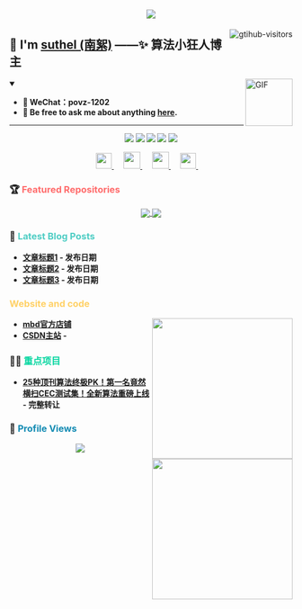 <h1 align="center"> 
  <a href="https://sunguoqi.com/"> 
    <img src="https://readme-typing-svg.herokuapp.com/?lines=算法小狂人(%22欢迎%2C%20您的浏览!%22);南絮祝您生活愉快，科研顺利!&center=true&size=27"> 
  </a> 
</h1>

<a href="https://github.com/suthels/computer-vision-in-action">
    <img align="right" src="https://komarev.com/ghpvc/?username=suthels&label=Visitors&color=red&style=flat&logo=github" alt="gtihub-visitors" />
</a>

 
## 👋  I'm <a href="http://welcome.voup.cn">suthel (南絮)</a> ——✨ 算法小狂人博主
 
<img align="right" alt="GIF" src="https://media.giphy.com/media/LnQjpWaON8nhr21vNW/giphy.gif" width="84" title="Say HI"> 

<details open>
  <summary><em><b>       </em></summary>
  
- 🔭 WeChat：povz-1202  
- 💬 Be free to ask me about anything [here](https://github.com/suthels/-/issues).

---
</details>

<!-- 新增技能卡片 -->

<div align="center">
  <img src="https://img.shields.io/badge/Python-3776AB?style=for-the-badge&logo=python&logoColor=white" />
  <img src="https://img.shields.io/badge/TensorFlow-FF6F00?style=for-the-badge&logo=tensorflow&logoColor=white" />
  <img src="https://img.shields.io/badge/PyTorch-EE4C2C?style=for-the-badge&logo=pytorch&logoColor=white" />
  <img src="https://img.shields.io/badge/OpenCV-5C3EE8?style=for-the-badge&logo=opencv&logoColor=white" />
  <img src="https://img.shields.io/badge/Scikit--Learn-F7931E?style=for-the-badge&logo=scikit-learn&logoColor=white" />
</div>


 <!-- 个人方式部分 -->
<p align="center">
  <a href= "https://voup.cn/wp-content/uploads/2023/06/voup-weixing.jpg" target="_blank" alt="WeChat" title="WeChat">
    <img src="https://img.icons8.com/ios-filled/50/000000/weixing.png" width="28px"/>
  </a>
  &emsp;
 
  <a href="https://space.bilibili.com/275728029" target="_blank" alt="Bilibili" title="Bilibili">
    <img src="https://user-images.githubusercontent.com/29084184/166415345-91925d37-c66f-448f-8d75-c8355fe0b692.png" width="30px"/>
  </a>
  &emsp;

  
  <a href="https://blog.csdn.net/m0_58857684?spm=1000.2115.3001.5343" target="_blank" alt="CSDN" title="CSDN">
    <img src="https://img.icons8.com/material/48/000000/csdn.png" width="30px"/>
  </a>
  &emsp;
  
  <a href="https://www.zhihu.com/people/mei-yi-tian-wei-ming-tian-33-52" target="_blank" alt="Zhihu" title="Zhihu">
    <img src="https://img.icons8.com/material-two-tone/50/000000/zhihu.png" width="28px"/>
  </a>
  &emsp;
</p>

<!-- 新增置顶仓库部分 -->
### 🏆 <span style="color: #FF6B6B;">Featured Repositories</span>

<div align="center">
  <a href="https://github.com/suthels/-">
    <img align="center" src="https://github-readme-stats.vercel.app/api/pin/?username=suthels&repo=-&theme=dark" />
  </a>
  <a href="https://github.com/suthels/OpenSource">
    <img align="center" src="https://github-readme-stats.vercel.app/api/pin/?username=suthels&repo=OpenSource&theme=dark" />
  </a>
</div>

<!-- 新增最新文章部分 -->
### 📝 <span style="color: #4ECDC4;">Latest Blog Posts</span>

<!-- 使用GitHub Actions自动更新文章列表 -->
* [文章标题1](链接) - 发布日期
* [文章标题2](链接) - 发布日期
* [文章标题3](链接) - 发布日期

### <span style="color: #FFD166;">Website and code</span>
 
<img align="right" width="250" src="https://cdn.jsdelivr.net/gh/sun0225SUN/sun0225SUN/assets/images/hi.gif" />
 
<!-- START_SECTION:brain -->
* <a href='https://mbd.pub/o/eternity/work' target='_blank'>mbd官方店铺</a>
* <a href='https://blog.csdn.net/m0_58857684?spm=1000.2115.3001.5343' target='_blank'>CSDN主站</a> - 
<!-- END_SECTION:brain -->
 
### 🤾‍♂️ <span style="color: #06D6A0;">重点项目</span>
 
<img align="right" width="250" src="https://cdn.jsdelivr.net/gh/sun0225SUN/sun0225SUN/assets/images/hi.gif" />
 
<!-- START_SECTION:douban -->
* <a href='https://mp.weixin.qq.com/s/YAgowJP7hyUXkwcE0DwCaA' target='_blank'>25种顶刊算法终极PK！第一名竟然横扫CEC测试集！全新算法重磅上线</a> - 完整转让
<!-- END_SECTION:douban -->

<!-- 新增访问统计 -->
### 👀 <span style="color: #118AB2;">Profile Views</span>

<div align="center">
  <img src="https://profile-counter.glitch.me/suthels/count.svg" />
</div>
